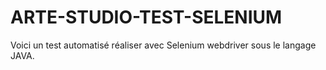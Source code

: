 # ARTE-STUDIO-TEST-SELENIUM
Voici un test automatisé réaliser avec Selenium webdriver sous le langage JAVA.
